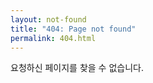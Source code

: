 ```yaml
---
layout: not-found
title: "404: Page not found"
permalink: 404.html
---
```


요청하신 페이지를 찾을 수 없습니다.

<script>
  var GOOG_FIXURL_LANG = 'en';
  var GOOG_FIXURL_SITE = 'https://jjongguet.com'
</script>
<script src="https://linkhelp.clients.google.com/tbproxy/lh/wm/fixurl.js">
</script>


